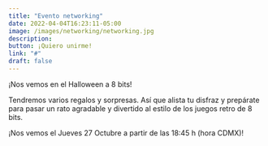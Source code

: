 ```yaml
---
title: "Evento networking"
date: 2022-04-04T16:23:11-05:00
image: /images/networking/networking.jpg
description: 
button: ¡Quiero unirme!
link: "#"
draft: false
---
```


¡Nos vemos en el Halloween a 8 bits!

Tendremos varios regalos y sorpresas. Así que alista tu disfraz y prepárate para pasar un rato agradable y divertido al estilo de los juegos retro de 8 bits.

¡Nos vemos el Jueves 27 Octubre a partir de las 18:45 h (hora CDMX)!
